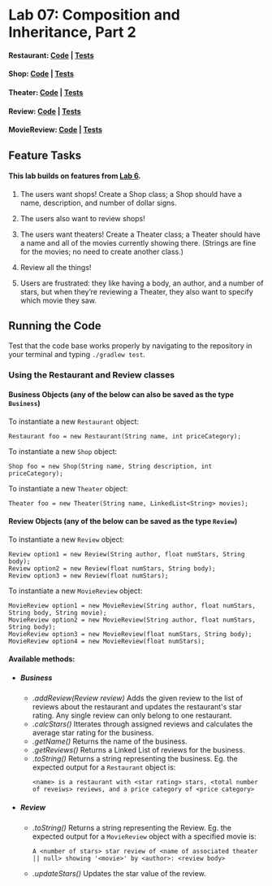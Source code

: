 # Lab 07: Composition and Inheritance, Part 2
#### Restaurant: [Code](/inheritance/src/main/java/inheritance/Restaurant.java) | [Tests](/inheritance/src/test/java/inheritance/RestaurantTest.java)

#### Shop: [Code](/inheritance/src/main/java/inheritance/Shop.java) | [Tests](/inheritance/src/test/java/inheritance/ShopTest.java)

#### Theater: [Code](/inheritance/src/main/java/inheritance/Theater.java) | [Tests](/inheritance/src/test/java/inheritance/TheaterTest.java)

#### Review: [Code](/inheritance/src/main/java/inheritance/Review.java) | [Tests](/inheritance/src/test/java/inheritance/ReviewTest.java)

#### MovieReview: [Code](/inheritance/src/main/java/inheritance/MovieReview.java) | [Tests](/inheritance/src/test/java/inheritance/MovieReviewTest.java)


## Feature Tasks
#### This lab builds on features from [Lab 6](/readmes/Lab6.md).
1. The users want shops! Create a Shop class; a Shop should have a name, description, and number of dollar signs.

2. The users also want to review shops!

3. The users want theaters! Create a Theater class; a Theater should have a name and all of the movies currently showing there. (Strings are fine for the movies; no need to create another class.)

4. Review all the things!

5. Users are frustrated: they like having a body, an author, and a number of stars, but when they’re reviewing a Theater, they also want to specify which movie they saw.

## Running the Code
Test that the code base works properly by navigating to the repository in your terminal and typing `./gradlew test`.

### Using the Restaurant and Review classes

#### Business Objects (any of the below can also be saved as the type `Business`)
To instantiate a new `Restaurant` object:
```
Restaurant foo = new Restaurant(String name, int priceCategory);
```

To instantiate a new `Shop` object:
```
Shop foo = new Shop(String name, String description, int priceCategory);
```

To instantiate a new `Theater` object:
```
Theater foo = new Theater(String name, LinkedList<String> movies);
```

#### Review Objects (any of the below can be saved as the type `Review`)
To instantiate a new `Review` object:
```
Review option1 = new Review(String author, float numStars, String body);
Review option2 = new Review(float numStars, String body);
Review option3 = new Review(float numStars);
```

To instantiate a new `MovieReview` object:
```
MovieReview option1 = new MovieReview(String author, float numStars, String body, String movie);
MovieReview option2 = new MovieReview(String author, float numStars, String body);
MovieReview option3 = new MovieReview(float numStars, String body);
MovieReview option4 = new MovieReview(float numStars);
```

#### Available methods:
* ##### Business
  * _.addReview(Review review)_
    Adds the given review to the list of reviews about the restaurant and updates the restaurant's star rating. Any single review can only belong to one restaurant.
  * _.calcStars()_
    Itterates through assigned reviews and calculates the average star rating for the business.
  * _.getName()_
    Returns the name of the business.
  * _.getReviews()_
    Returns a Linked List of reviews for the business.
  * _.toString()_
    Returns a string representing the business. 
    Eg. the expected output for a `Restaurant` object is:
    ```
    <name> is a restaurant with <star rating> stars, <total number of reveiws> reviews, and a price category of <price category>
    ```
* ##### Review
  * _.toString()_
    Returns a string representing the Review. 
    Eg. the expected output for a `MovieReview` object with a specified movie is:
    ```
    A <number of stars> star review of <name of associated theater || null> showing '<movie>' by <author>: <review body>
    ```
  * _.updateStars()_
    Updates the star value of the review.
